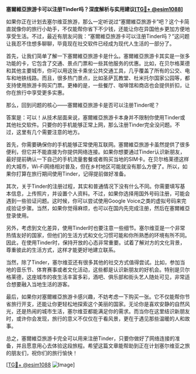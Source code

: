 **塞爾維亞旅游卡可以注册Tinder吗？深度解析与实用建议[[TG💪+ @esim1088](https://t.me/s/esim1088)]**

如果你正在计划去塞尔维亚旅游，那么一定听说过“塞爾維亞旅游卡”吧？这个卡简直就像你的旅行小助手，不仅能帮你省下不少钱，还能让你在异国他乡更加方便地享受生活。不过，最近有朋友问我：“塞爾維亞旅游卡可以注册Tinder吗？”这问题让我忍不住想多聊聊，毕竟现在社交软件已经成为现代人生活的一部分了。

首先，让我们简单了解一下塞爾維亞旅游卡是什么。塞爾維亞旅游卡其实是一张多功能的卡，它包含了交通、景点门票和一些其他服务的优惠。比如，在贝尔格莱德和其他主要城市，你可以用这张卡乘坐公共交通工具，几乎覆盖了所有的公交、电车和地铁线路。而且，很多热门景点，比如圣萨瓦教堂、杜米托尔国家公园等，都支持使用旅游卡购买门票。更棒的是，一些餐厅、咖啡馆和商店也会提供折扣，让你在旅行中享受更多实惠。

那么，回到问题的核心——塞爾維亞旅游卡是否可以注册Tinder呢？

答案是：可以！从技术层面来说，塞爾維亞旅游卡本身并不限制你使用Tinder或其他社交软件。只要你的手机能够正常上网，那么注册Tinder完全没问题。不过，这里有几个需要注意的地方。

首先，你需要确保你的手机能够正常使用互联网。塞爾維亞旅游卡虽然提供了很多便利，但它并不能直接为你提供网络连接。如果你想要通过Tinder认识新朋友，最好提前确认一下自己的手机流量套餐或者购买当地的SIM卡。在贝尔格莱德这样的大城市，Wi-Fi网络相对普及，但在乡村地区可能就没有那么方便了。所以，如果你打算在旅行期间使用Tinder，记得提前做好准备。

其次，关于Tinder的注册过程，其实和普通情况下没有什么不同。你需要填写基本信息，上传照片，并设置个人资料。不过，如果你选择用国外号码注册，可能会遇到一些验证问题。这时候，你可以尝试使用Google Voice之类的虚拟号码来完成验证步骤。当然，如果你觉得麻烦，也可以在国内先完成注册，然后在塞爾維亞登录使用。

另外，考虑到文化差异，使用Tinder时也要注意一些细节。塞尔维亚是一个非常热情友好的国家，但他们的生活方式和文化习惯可能和你所熟悉的环境有所不同。因此，在使用Tinder时，保持开放的心态非常重要。试着了解对方的文化背景，尊重彼此的生活方式，这样才能更好地建立联系。

当然，除了Tinder，塞尔维亚还有很多其他的社交方式值得尝试。比如，参加当地的音乐节、体育赛事或者文化活动，这些都是认识新朋友的好机会。特别是贝尔格莱德，这座城市的夜生活丰富多彩，酒吧、俱乐部和街头艺人随处可见，非常适合想要融入当地生活的游客。

最后，如果你对塞爾維亞旅游卡感兴趣，不妨考虑一下购买一张。它不仅能帮你节省旅行开支，还能让你更轻松地探索这个美丽的国家。无论你是喜欢安静的自然风光，还是热闹的城市生活，塞尔维亚都能满足你的需求。而当你在这里结识新朋友时，或许你会发现，旅行的意义不仅仅在于看风景，更在于遇见那些温暖的人和故事。

总之，塞爾維亞旅游卡完全可以用来注册Tinder，只要你做好了网络连接的准备，并且愿意用心去体验这段旅程。希望这篇文章能帮助到正在计划塞尔维亚之旅的朋友们，祝你们的旅行愉快！

[[TG💪+ @esim1088](https://t.me/s/esim1088) ![Image](https://i.postimg.cc/4NQfJmqS/Snipaste-2025-05-13-00-14-12.png)]